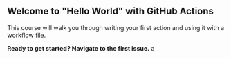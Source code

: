 ## Welcome to "Hello World" with GitHub Actions

This course will walk you through writing your first action and using it with a workflow file. 

**Ready to get started? Navigate to the first issue.**
a
